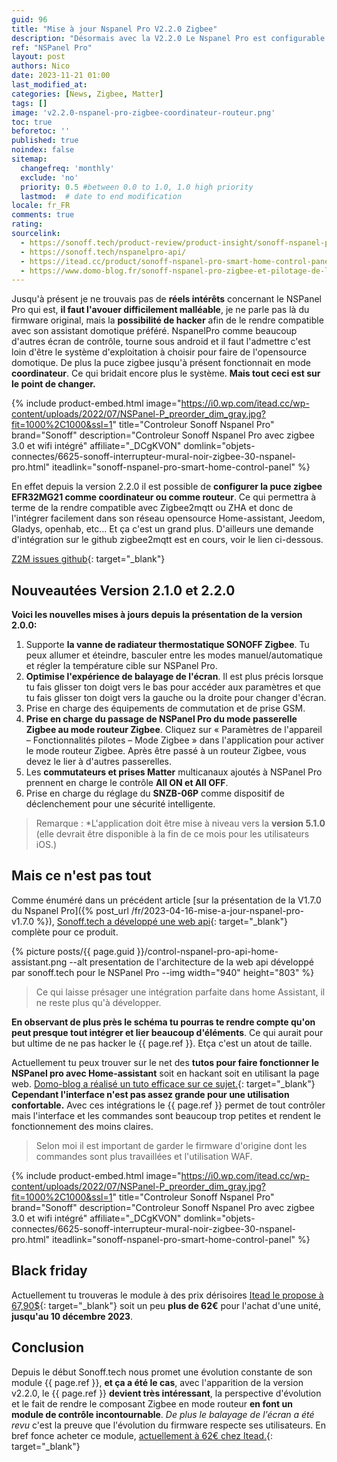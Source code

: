 ```yaml
---
guid: 96
title: "Mise à jour Nspanel Pro V2.2.0 Zigbee"
description: "Désormais avec la V2.2.0 Le Nspanel Pro est configurable en coordinateur ou routeur une fonction très très intéressante, pour une intégration universelle."
ref: "NSPanel Pro"
layout: post
authors: Nico
date: 2023-11-21 01:00
last_modified_at: 
categories: [News, Zigbee, Matter]
tags: []
image: 'v2.2.0-nspanel-pro-zigbee-coordinateur-routeur.png'
toc: true
beforetoc: ''
published: true
noindex: false
sitemap:
  changefreq: 'monthly'
  exclude: 'no'
  priority: 0.5 #between 0.0 to 1.0, 1.0 high priority
  lastmod:  # date to end modification
locale: fr_FR
comments: true
rating:  
sourcelink:
  - https://sonoff.tech/product-review/product-insight/sonoff-nspanel-pro-version-update-information-and-faq/
  - https://sonoff.tech/nspanelpro-api/
  - https://itead.cc/product/sonoff-nspanel-pro-smart-home-control-panel/ref/122/
  - https://www.domo-blog.fr/sonoff-nspanel-pro-zigbee-et-pilotage-de-la-piscine-via-la-domotique-home-assistant/
---
```


Jusqu'à présent je ne trouvais pas de **réels intérêts** concernant le NSPanel Pro qui est, **il faut l'avouer difficilement malléable**, je ne parle pas là du firmware original, mais la **possibilité de hacker** afin de le rendre compatible avec son assistant domotique préféré. NspanelPro comme beaucoup d'autres écran de contrôle, tourne sous android et il faut l'admettre c'est loin d'être le système d'exploitation à choisir pour faire de l'opensource domotique. De plus la puce zigbee jusqu'à présent fonctionnait en mode **coordinateur**. Ce qui bridait encore plus le système. **Mais tout ceci est sur le point de changer.**

{% include product-embed.html image="https://i0.wp.com/itead.cc/wp-content/uploads/2022/07/NSPanel-P_preorder_dim_gray.jpg?fit=1000%2C1000&ssl=1" title="Controleur Sonoff Nspanel Pro" brand="Sonoff" description="Controleur Sonoff Nspanel Pro avec zigbee 3.0 et wifi intégré" affiliate="_DCgKVON" domlink="objets-connectes/6625-sonoff-interrupteur-mural-noir-zigbee-30-nspanel-pro.html" iteadlink="sonoff-nspanel-pro-smart-home-control-panel" %}

En effet depuis la version 2.2.0 il est possible de **configurer la puce zigbee EFR32MG21 comme coordinateur ou comme routeur**. Ce qui permettra à terme de la rendre compatible avec Zigbee2mqtt ou ZHA et donc de l'intégrer facilement dans son réseau opensource Home-assistant, Jeedom, Gladys, openhab, etc... Et ça c'est un grand plus. D'ailleurs une demande d'intégration sur le github zigbee2mqtt est en cours, voir le lien ci-dessous.

[Z2M issues github](https://github.com/Koenkk/zigbee2mqtt/issues/19721){: target="_blank"}

## Nouveautées Version 2.1.0 et 2.2.0

**Voici les nouvelles mises à jours depuis la présentation de la version 2.0.0:**

1. Supporte **la vanne de radiateur thermostatique SONOFF Zigbee**. Tu peux allumer et éteindre, basculer entre les modes manuel/automatique et régler la température cible sur NSPanel Pro.
2. **Optimise l'expérience de balayage de l'écran**. Il est plus précis lorsque tu fais glisser ton doigt vers le bas pour accéder aux paramètres et que tu fais glisser ton doigt vers la gauche ou la droite pour changer d'écran.
3. Prise en charge des équipements de commutation et de prise GSM.
4. **Prise en charge du passage de NSPanel Pro du mode passerelle Zigbee au mode routeur Zigbee**. Cliquez sur « Paramètres de l'appareil – Fonctionnalités pilotes – Mode Zigbee » dans l'application pour activer le mode routeur Zigbee. Après être passé à un routeur Zigbee, vous devez le lier à d'autres passerelles.
5. Les **commutateurs et prises Matter** multicanaux ajoutés à NSPanel Pro prennent en charge le contrôle **All ON et All OFF**.
6. Prise en charge du réglage du **SNZB-06P** comme dispositif de déclenchement pour une sécurité intelligente.

> Remarque : *L'application doit être mise à niveau vers la **version 5.1.0** (elle devrait être disponible à la fin de ce mois pour les utilisateurs iOS.)

## Mais ce n'est pas tout

Comme énuméré dans un précédent article [sur la présentation de la V1.7.0 du Nspanel Pro]({% post_url /fr/2023-04-16-mise-a-jour-nspanel-pro-v1.7.0 %}), [Sonoff.tech a développé une web api](https://sonoff.tech/nspanelpro-api/){: target="_blank"} complète pour ce produit. 

{% picture posts/{{ page.guid }}/control-nspanel-pro-api-home-assistant.png --alt presentation de l'architecture de la web api développé par sonoff.tech pour le NSPanel Pro --img width="940" height="803" %}

> Ce qui laisse présager une intégration parfaite dans home Assistant, il ne reste plus qu'à développer.

**En observant de plus près le schéma tu pourras te rendre compte qu'on peut presque tout intégrer et lier beaucoup d'éléments**. Ce qui aurait pour but ultime de ne pas hacker le {{ page.ref }}. Etça c'est un atout de taille.

Actuellement tu peux trouver sur le net des **tutos pour faire fonctionner le NSPanel pro avec Home-assistant** soit en hackant soit en utilisant la page web. [Domo-blog a réalisé un tuto efficace sur ce sujet.](https://www.domo-blog.fr/sonoff-nspanel-pro-zigbee-et-pilotage-de-la-piscine-via-la-domotique-home-assistant/){: target="_blank"} **Cependant l'interface n'est pas assez grande pour une utilisation confortable.** Avec ces intégrations le {{ page.ref }} permet de tout contrôler mais l'interface et les commandes sont beaucoup trop petites et rendent le fonctionnement des moins claires. 

> Selon moi il est important de garder le firmware d'origine dont les commandes sont plus travaillées et l'utilisation WAF.

{% include product-embed.html image="https://i0.wp.com/itead.cc/wp-content/uploads/2022/07/NSPanel-P_preorder_dim_gray.jpg?fit=1000%2C1000&ssl=1" title="Controleur Sonoff Nspanel Pro" brand="Sonoff" description="Controleur Sonoff Nspanel Pro avec zigbee 3.0 et wifi intégré" affiliate="_DCgKVON" domlink="objets-connectes/6625-sonoff-interrupteur-mural-noir-zigbee-30-nspanel-pro.html" iteadlink="sonoff-nspanel-pro-smart-home-control-panel" %}

## Black friday

Actuellement tu trouveras le module à des prix dérisoires [Itead le propose à 67,90$](https://itead.cc/product/sonoff-nspanel-pro-smart-home-control-panel/ref/122/){: target="_blank"} soit un peu **plus de 62€** pour l'achat d'une unité, **jusqu'au 10 décembre 2023**. 

## Conclusion

Depuis le début Sonoff.tech nous promet une évolution constante de son module {{ page.ref }}, **et ça a été le cas**, avec l'apparition de la version v2.2.0, le {{ page.ref }} **devient très intéressant**, la perspective d'évolution et le fait de rendre le composant Zigbee en mode routeur **en font un module de contrôle incontournable**. *De plus le balayage de l'écran a été revu* c'est la preuve que l'évolution du firmware respecte ses utilisateurs. En bref fonce acheter ce module, [actuellement à 62€ chez Itead.](https://itead.cc/product/sonoff-nspanel-pro-smart-home-control-panel/ref/122/){: target="_blank"}
